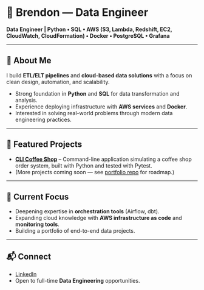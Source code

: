 # 👋 Brendon — Data Engineer

**Data Engineer | Python • SQL • AWS (S3, Lambda, Redshift, EC2, CloudWatch, CloudFormation) • Docker • PostgreSQL • Grafana**

---

## 🔧 About Me
I build **ETL/ELT pipelines** and **cloud-based data solutions** with a focus on clean design, automation, and scalability.  
- Strong foundation in **Python** and **SQL** for data transformation and analysis.  
- Experience deploying infrastructure with **AWS services** and **Docker**.  
- Interested in solving real-world problems through modern data engineering practices.  

---

## 📂 Featured Projects
- [**CLI Coffee Shop**](link-to-repo) – Command-line application simulating a coffee shop order system, built with Python and tested with Pytest.  
- (More projects coming soon — see [portfolio repo](link-to-portfolio) for roadmap.)

---

## 🚀 Current Focus
- Deepening expertise in **orchestration tools** (Airflow, dbt).  
- Expanding cloud knowledge with **AWS infrastructure as code** and **monitoring tools**.  
- Building a portfolio of end-to-end data projects.  

---

## 📬 Connect
- [LinkedIn](https://www.linkedin.com/in/brendon-m-553635174/)  
- Open to full-time **Data Engineering** opportunities.

